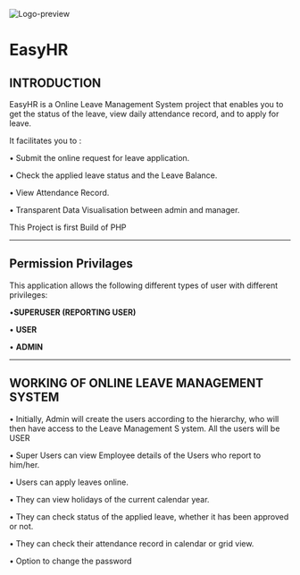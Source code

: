 ![Logo-preview](https://user-images.githubusercontent.com/58019458/179824928-49a6e66e-9ab2-444a-8bd3-41b818dc1fef.png)

# EasyHR
## INTRODUCTION
EasyHR is a  Online Leave Management System project  that enables you to get the status of the leave, view daily attendance record, and to apply for leave.

It facilitates you to :

• Submit the online request for leave application.

• Check the applied leave status and the Leave Balance.

• View Attendance Record.

• Transparent Data Visualisation between admin and manager. 

This Project is first Build of PHP

------------
## Permission Privilages

This application allows the following different types of user with different privileges:

•**SUPERUSER (REPORTING USER)**

• **USER**

• **ADMIN**


------------


## **WORKING OF ONLINE LEAVE MANAGEMENT SYSTEM**
• Initially, Admin will create the users according to the hierarchy, who will then
have access to the Leave Management S ystem. All the users will be USER

• Super Users can view Employee details of the Users who report to him/her.

• Users can apply leaves online.

• They can view holidays of the current calendar year.

• They can check status of the applied leave, whether it has been approved or
  not.

• They can check their attendance record in calendar or grid view.

• Option to change the password



